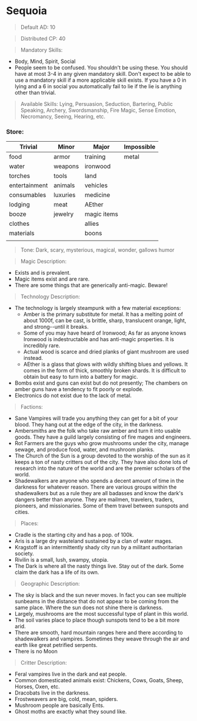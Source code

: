 # Sequoia

> Default AD: 10

> Distributed CP: 40

> Mandatory Skills:
- Body, Mind, Spirit, Social
- People seem to be confused. You shouldn't be using these. You should have at most 3-4 in any given mandatory skill. Don't expect to be able to use a mandatory skill if a more applicable skill exists. If you have a 0 in lying and a 6 in social you automatically fail to lie if the lie is anything other than trivial.

> Available Skills:
Lying, Persuasion, Seduction, Bartering, Public Speaking, Archery, Swordsmanship, Fire Magic, Sense Emotion, Necromancy, Seeing, Hearing, etc.

### Store:
| Trivial       | Minor    | Major       | Impossible |
| ------------- | -------- | ----------- | ---------- |
| food          | armor    | training    | metal      |
| water         | weapons  | ironwood    |            |
| torches       | tools    | land        |            |
| entertainment | animals  | vehicles    |            |
| consumables   | luxuries | medicine    |            |
| lodging       | meat     | AEther      |            |
| booze         | jewelry  | magic items |            |
| clothes       |          | allies      |            |
| materials     |          | boons       |            |
|               |          |             |            |

> Tone: Dark, scary, mysterious, magical, wonder, gallows humor

> Magic Description: 
- Exists and is prevalent.
- Magic items exist and are rare.
- There are some things that are generically anti-magic. Beware!

> Technology Description:
- The technology is largely steampunk with a few material exceptions:
    - Amber is the primary substitute for metal. It has a melting point of about 1000f, can be cast, is brittle, sharp, translucent orange, light, and strong--until it breaks.
    - Some of you may have heard of Ironwood; As far as anyone knows Ironwood is indestructable and has anti-magic properties. It is incredibly rare.
    - Actual wood is scarce and dried planks of giant mushroom are used instead.
    - AEther is a glass that glows with wildly shifting blues and yellows. It comes in the form of thick, smoothly broken shards. It is difficult to obtain but easy to turn into a battery for magic.
- Bombs exist and guns can exist but do not presently; The chambers on amber guns have a tendency to fit poorly or explode.
- Electronics do not exist due to the lack of metal.

> Factions:
- Sane Vampires will trade you anything they can get for a bit of your blood. They hang out at the edge of the city, in the darkness.
- Ambersmiths are the folk who take raw amber and turn it into usable goods. They have a guild largely consisting of fire mages and engineers.
- Rot Farmers are the guys who grow mushrooms under the city, manage sewage, and produce food, water, and mushroom planks.
- The Church of the Sun is a group devoted to the worship of the sun as it keeps a ton of nasty critters out of the city. They have also done lots of research into the nature of the world and are the premier scholars of the world.
- Shadewalkers are anyone who spends a decent amount of time in the darkness for whatever reason. There are various groups within the shadewalkers but as a rule they are all badasses and know the dark's dangers better than anyone. They are mailmen, travelers, traders, pioneers, and missionaries. Some of them travel between sunspots and cities.

> Places:
- Cradle is the starting city and has a pop. of 100k.
- Aris is a large dry wasteland sustained by a clan of water mages. 
- Kragstoff is an intermittently shady city run by a militant authoritarian society. 
- Rivilin is a small, lush, swampy, utopia. 
- The Dark is where all the nasty things live. Stay out of the dark. Some claim the dark has a life of its own.

> Geographic Description:
- The sky is black and the sun never moves. In fact you can see multiple sunbeams in the distance that do not appear to be coming from the same place. Where the sun does not shine there is darkness.
- Largely, mushrooms are the most successful type of plant in this world.
- The soil varies place to place though sunspots tend to be a bit more arid.
- There are smooth, hard mountain ranges here and there according to shadewalkers and vampires. Sometimes they weave through the air and earth like great petrified serpents.
- There is no Moon

> Critter Description:
- Feral vampires live in the dark and eat people.
- Common domesticated animals exist: Chickens, Cows, Goats, Sheep, Horses, Oxen, etc.
- Dracobats live in the darkness.
- Frostweavers are big, cold, mean, spiders.
- Mushroom people are basically Ents.
- Ghost moths are exactly what they sound like.
